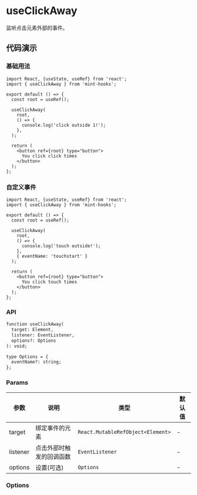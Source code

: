 
# useClickAway

监听点击元素外部的事件。

## 代码演示

### 基础用法

```tsx
import React, {useState, useRef} from 'react';
import { useClickAway } from 'mint-hooks';

export default () => {
  const root = useRef();

  useClickAway(
    root,
    () => {
      console.log('click outside 1!');
    },
  );

  return (
    <button ref={root} type="button">
      You click click times
    </button>
  );
};
```

### 自定义事件

```tsx
import React, {useState, useRef} from 'react';
import { useClickAway } from 'mint-hooks';

export default () => {
  const root = useRef();

  useClickAway(
    root,
    () => {
      console.log('touch outside!');
    },
    { eventName: 'touchstart' }
  );

  return (
    <button ref={root} type="button">
      You click touch times 
    </button>
  );
};
```

### API

```html
function useClickAway(
  target: Element,
  listener: EventListener,
  options?: Options
): void;

type Options = {
  eventName?: string;
};
```

### Params

| 参数      | 说明       | 类型       | 默认值 |
|-----------|------------|------------|--------|
| target | 绑定事件的元素   | `React.MutableRefObject<Element>`   | -      |
| listener   | 点击外部时触发的回调函数	   | `EventListener` | -      |
| options   | 设置(可选) | `Options`  | -      |

### Options
